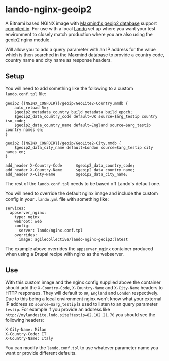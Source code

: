 # lando-nginx-geoip2

A Bitnami based NGINX image with [Maxmind's geoip2 database](https://dev.maxmind.com/geoip/geoip2/geolite2/) support [compiled in](https://github.com/leev/ngx_http_geoip2_module). For use with a local [Lando](https://github.com/lando/lando) set up where you want your test environment to closely match production where you are also using the geoip2 nginx module.

Will allow you to add a query parameter with an IP address for the value which is then searched in the Maxmind database to provide a country code, country name and city name as response headers.

## Setup

You will need to add something like the following to a custom `lando.conf.tpl` file:

```
geoip2 {{NGINX_CONFDIR}}/geoip/GeoLite2-Country.mmdb {
    auto_reload 5m;
    $geoip2_metadata_country_build metadata build_epoch;
    $geoip2_data_country_code default=UK source=$arg_testip country iso_code;
    $geoip2_data_country_name default=England source=$arg_testip country names en;
}

geoip2 {{NGINX_CONFDIR}}/geoip/GeoLite2-City.mmdb {
    $geoip2_data_city_name default=London source=$arg_testip city names en;
}

add_header X-Country-Code      $geoip2_data_country_code;
add_header X-Country-Name      $geoip2_data_country_name;
add_header X-City-Name         $geoip2_data_city_name;
```

The rest of the `lando.conf.tpl` needs to be based off Lando's default one.

You will need to override the default nginx image and include the custom config in your `.lando.yml` file with something like:

```
services:
  appserver_nginx:
    type: nginx
    webroot: web
    config:
      server: lando/nginx.conf.tpl
    overrides:
      image: agilecollective/lando-nginx-geoip2:latest
```

The example above overrides the `appserver_nginx` container produced when using a Drupal recipe with nginx as the webserver.

## Use

With this custom image and the nginx config supplied above the container should add the `X-Country-Code`, `X-Country-Name` and `X-City-Name` headers to HTTP responses. They will default to `UK`, `England` and `London` respectively. Due to this being a local environment nginx won't know what your external IP address so `source=$arg_testip` is used to listen to an query parameter `testip`. For example if you provide an address like `http://mylandosite.lndo.site?testip=82.102.21.70` you should see the following headers:

```
X-City-Name: Milan
X-Country-Code: IT
X-Country-Name: Italy
```

You can modify the `lando.conf.tpl` to use whatever parameter name you want or provide different defaults.
